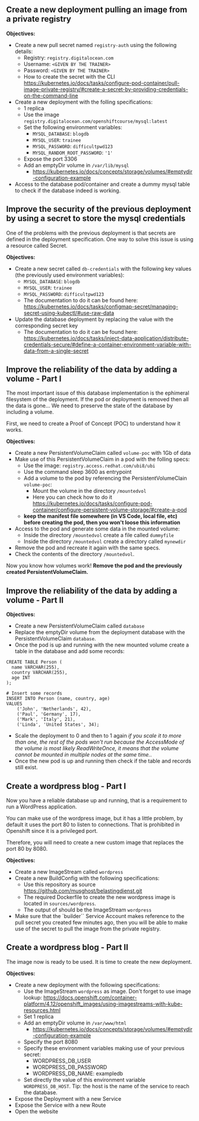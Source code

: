 ## Create a new deployment pulling an image from a private registry

**Objectives:**

- Create a new pull secret named `registry-auth` using the following details:
    - Registry: `registry.digitalocean.com`
    - Username: `<GIVEN BY THE TRAINER>`
    - Password: `<GIVEN BY THE TRAINER>`
    - How to create the secret with the CLI https://kubernetes.io/docs/tasks/configure-pod-container/pull-image-private-registry/#create-a-secret-by-providing-credentials-on-the-command-line
- Create a new deployment with the folling specifications:
    - 1 replica
    - Use the image `registry.digitalocean.com/openshiftcourse/mysql:latest`
    - Set the following environment variables:
        - `MYSQL_DATABASE`: `blogdb`
        - `MYSQL_USER`: `trainee`
        - `MYSQL_PASSWORD`: `difficultpwd123`
        - `MYSQL_RANDOM_ROOT_PASSWORD`: `'1'`
    - Expose the port 3306
    - Add an emptyDir volume in `/var/lib/mysql`
        - https://kubernetes.io/docs/concepts/storage/volumes/#emptydir-configuration-example
- Access to the database pod/container and create a dummy mysql table to check if the database indeed is working.

## Improve the security of the previous deployment by using a secret to store the mysql credentials

One of the problems with the previous deployment is that secrets are defined in the deployment specification.
One way to solve this issue is using a resource called Secret.

**Objectives:**

- Create a new secret called `db-credentials` with the following key values (the previously used environment variables):
    - `MYSQL_DATABASE`: `blogdb`
    - `MYSQL_USER`: `trainee`
    - `MYSQL_PASSWORD`: `difficultpwd123`
    - The documentation to do it can be found here: https://kubernetes.io/docs/tasks/configmap-secret/managing-secret-using-kubectl/#use-raw-data
- Update the database deployment by replacing the value with the corresponding secret key
    - The documentation to do it can be found here: https://kubernetes.io/docs/tasks/inject-data-application/distribute-credentials-secure/#define-a-container-environment-variable-with-data-from-a-single-secret


## Improve the reliability of the data by adding a volume - Part I

The most important issue of this database implementation is the ephimeral filesystem of the deployment. If the pod or deployment is removed then all the data is gone... We need to preserve the state of the database by including a volume.

First, we need to create a Proof of Concept (POC) to understand how it works.

**Objectives:**

- Create a new PersistentVolumeClaim called `volume-poc` with 1Gb of data
- Make use of this PersistentVolumeClaim in a pod with the folling specs:
    - Use the image: `registry.access.redhat.com/ubi8/ubi`
    - Use the command sleep 3600 as entrypoint
    - Add a volume to the pod by referencing the PersistentVolumeClain `volume-poc`:
        - Mount the volume in the directory `/mountedvol`
        - Here you can check how to do it https://kubernetes.io/docs/tasks/configure-pod-container/configure-persistent-volume-storage/#create-a-pod
    - **keep the manifest file somewhere (in VS Code, local file, etc) before creating the pod, then you won't loose this information**
- Access to the pod and generate some data in the mounted volume:
    - Inside the directory `/mountedvol` create a file called `dummyfile`
    - Inside the directory `/mountedvol` create a directory called `mynewdir`
- Remove the pod and recreate it again with the same specs.
- Check the contents of the directory `/mountedvol`.

Now you know how volumes work! **Remove the pod and the previously created PersistentVolumeClaim.**

## Improve the reliability of the data by adding a volume - Part II

**Objectives:**

- Create a new PersistentVolumeClaim called `database`
- Replace the emptyDir volume from the deployment database with the PersistentVolumeClaim `database`.
- Once the pod is up and running with the new mounted volume create a table in the database and add some records:

```
CREATE TABLE Person (
  name VARCHAR(255),
  country VARCHAR(255),
  age INT
);

# Insert some records
INSERT INTO Person (name, country, age)
VALUES
    ('John', 'Netherlands', 42),
    ('Paul', 'Germany', 17),
    ('Mark', 'Italy', 21),
    ('Linda', 'United States', 34);
```

- Scale the deployment to 0 and then to 1 again *if you scale it to more than one, the rest of the pods won't run because the AccessMode of the volume is most likely ReadWriteOnce, it means that the volume cannot be mounted in multiple nodes at the same time.*.
- Once the new pod is up and running then check if the table and records still exist.

## Create a wordpress blog  - Part I

Now you have a reliable database up and running, that is a requirement to run a WordPress application.

You can make use of the wordpress image, but it has a little problem, by default it uses the port 80 to listen to connections. That is prohibited in Openshift since it is a privileged port.

Therefore, you will need to create a new custom image that replaces the port 80 by 8080.

**Objectives:**

- Create a new ImageStream called `wordpress`
- Create a new BuildConfig with the following specifications:
    - Use this repository as source https://github.com/musghost/belastingdienst.git
    - The required Dockerfile to create the new wordpress image is located in `sources/wordpress`.
    - The output of should be the ImageStream `wordpress`
- Make sure that the `builder`` Service Account makes reference to the pull secret you created few minutes ago, then you will be able to make use of the secret to pull the image from the private registry.

## Create a wordpress blog  - Part II

The image now is ready to be used. It is time to create the new deployment.

**Objectives:**


- Create a new deployment with the following specifications:
    - Use the ImageStream `wordpress` as image. Don't forget to use image lookup: https://docs.openshift.com/container-platform/4.12/openshift_images/using-imagestreams-with-kube-resources.html
    - Set 1 replica
    - Add an emptyDir volume in `/var/www/html`
        - https://kubernetes.io/docs/concepts/storage/volumes/#emptydir-configuration-example
    - Specify the port 8080
    - Specify these environment variables making use of your previous secret:
        - WORDPRESS_DB_USER
        - WORDPRESS_DB_PASSWORD
        - WORDPRESS_DB_NAME: exampledb
    - Set directly the value of this environment variable `WORDPRESS_DB_HOST`. Tip: the host is the name of the service to reach the database.
- Expose the Deployment with a new Service
- Expose the Service with a new Route
- Open the website
